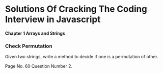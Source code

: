 # Solutions Of Cracking The Coding Interview in Javascript

#### Chapter 1 Arrays and Strings

### Check Permutation

Given two strings, write a method to decide if one is a permutation of other.

Page No. 60 Question Number 2.
